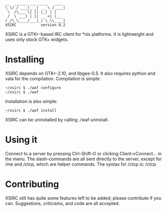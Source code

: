 	__  ______ ___ ____   ____ 
	\ \/ / ___|_ _|  _ \ / ___|
	 \  /\___ \| || |_) | |    
	 /  \ ___) | ||  _ <| |___ 
	/_/\_\____/___|_| \_\\____|
	XSIRC           version 0.2

XSIRC is a GTK+-based IRC client for *nix platforms. It is lightweight and uses
only stock GTK+ widgets.

Installing
==========

XSIRC depends on GTK+-2.10, and libgee-0.5. It also requires python and vala for
the compilation. Compilation is simple:

	~/xsirc $ ./waf configure
	~/xsirc $ ./waf

Installation is also simple:

	~/xsirc $ ./waf install
 
XSIRC can be uninstalled by calling ./waf uninstall.

Using it
========

Connect to a server by pressing Ctrl-Shift-O or clicking Client->Connect... in
the menu. The slash-commands are all sent directly to the server, except for /me
and /ctcp, which are helper commands. The syntax for /ctcp is:
	/ctcp <target> <message>

Contributing
============

XSIRC still has quite some features left to be added; please contribute if
you can. Suggestions, criticisms, and code are all accepted.
